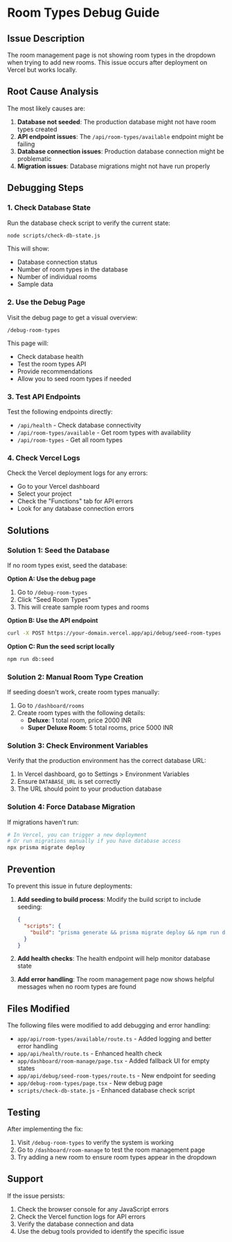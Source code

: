 # Room Types Debug Guide

## Issue Description
The room management page is not showing room types in the dropdown when trying to add new rooms. This issue occurs after deployment on Vercel but works locally.

## Root Cause Analysis
The most likely causes are:

1. **Database not seeded**: The production database might not have room types created
2. **API endpoint issues**: The `/api/room-types/available` endpoint might be failing
3. **Database connection issues**: Production database connection might be problematic
4. **Migration issues**: Database migrations might not have run properly

## Debugging Steps

### 1. Check Database State
Run the database check script to verify the current state:

```bash
node scripts/check-db-state.js
```

This will show:
- Database connection status
- Number of room types in the database
- Number of individual rooms
- Sample data

### 2. Use the Debug Page
Visit the debug page to get a visual overview:

```
/debug-room-types
```

This page will:
- Check database health
- Test the room types API
- Provide recommendations
- Allow you to seed room types if needed

### 3. Test API Endpoints
Test the following endpoints directly:

- `/api/health` - Check database connectivity
- `/api/room-types/available` - Get room types with availability
- `/api/room-types` - Get all room types

### 4. Check Vercel Logs
Check the Vercel deployment logs for any errors:
- Go to your Vercel dashboard
- Select your project
- Check the "Functions" tab for API errors
- Look for any database connection errors

## Solutions

### Solution 1: Seed the Database
If no room types exist, seed the database:

**Option A: Use the debug page**
1. Go to `/debug-room-types`
2. Click "Seed Room Types"
3. This will create sample room types and rooms

**Option B: Use the API endpoint**
```bash
curl -X POST https://your-domain.vercel.app/api/debug/seed-room-types
```

**Option C: Run the seed script locally**
```bash
npm run db:seed
```

### Solution 2: Manual Room Type Creation
If seeding doesn't work, create room types manually:

1. Go to `/dashboard/rooms`
2. Create room types with the following details:
   - **Deluxe**: 1 total room, price 2000 INR
   - **Super Deluxe Room**: 5 total rooms, price 5000 INR

### Solution 3: Check Environment Variables
Verify that the production environment has the correct database URL:

1. In Vercel dashboard, go to Settings > Environment Variables
2. Ensure `DATABASE_URL` is set correctly
3. The URL should point to your production database

### Solution 4: Force Database Migration
If migrations haven't run:

```bash
# In Vercel, you can trigger a new deployment
# Or run migrations manually if you have database access
npx prisma migrate deploy
```

## Prevention

To prevent this issue in future deployments:

1. **Add seeding to build process**: Modify the build script to include seeding:
   ```json
   {
     "scripts": {
       "build": "prisma generate && prisma migrate deploy && npm run db:seed && next build"
     }
   }
   ```

2. **Add health checks**: The health endpoint will help monitor database state

3. **Add error handling**: The room management page now shows helpful messages when no room types are found

## Files Modified

The following files were modified to add debugging and error handling:

- `app/api/room-types/available/route.ts` - Added logging and better error handling
- `app/api/health/route.ts` - Enhanced health check
- `app/dashboard/room-manage/page.tsx` - Added fallback UI for empty states
- `app/api/debug/seed-room-types/route.ts` - New endpoint for seeding
- `app/debug-room-types/page.tsx` - New debug page
- `scripts/check-db-state.js` - Enhanced database check script

## Testing

After implementing the fix:

1. Visit `/debug-room-types` to verify the system is working
2. Go to `/dashboard/room-manage` to test the room management page
3. Try adding a new room to ensure room types appear in the dropdown

## Support

If the issue persists:

1. Check the browser console for any JavaScript errors
2. Check the Vercel function logs for API errors
3. Verify the database connection and data
4. Use the debug tools provided to identify the specific issue
